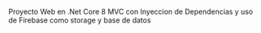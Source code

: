 Proyecto Web en .Net Core 8 MVC con Inyeccion de Dependencias y uso de Firebase como storage y base de datos
